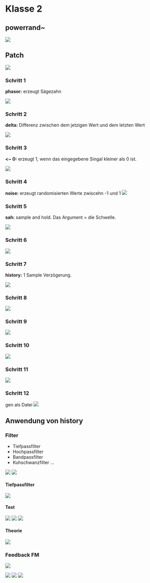 # Klasse 2

## powerrand~

![](Klasse2/png/exprand.png)

## Patch

![](Klasse2/png/exprand_gen.png)

### Schritt 1

**phasor:** erzeugt Sägezahn

![](Klasse2/png/step1.png)

### Schritt 2

**delta:** Differenz zwischen dem jetzigen Wert und dem letzten Wert

![](Klasse2/png/step2.png)

### Schritt 3
**<~ 0:** erzeugt 1, wenn das eingegebene Singal kleiner als 0 ist.


![](Klasse2/png/step3.png)

### Schritt 4
**noise:** erzeugt randomisierten Werte zwiscehn -1 und 1
![](Klasse2/png/step4.png)

### Schritt 5

**sah:** sample and hold. Das Argument = die Schwelle.

![](Klasse2/png/step5.png)


### Schritt 6

![](Klasse2/png/step6.png)

### Schritt 7
**history:** 1 Sample Verzögerung.

![](Klasse2/png/step7.png)

### Schritt 8

![](Klasse2/png/step8.png)


### Schritt 9

![](Klasse2/png/step9.png)


### Schritt 10

![](Klasse2/png/step10.png)

### Schritt 11

![](Klasse2/png/step11.png)

### Schritt 12

gen als Datei
![](Klasse2/png/step12.png)

## Anwendung von history

### Filter

- Tiefpassfilter
- Hochpassfilter
- Bandpassfilter
- Kuhschwanzfilter 
...

![](Klasse2/png/onepole.png)
![](Klasse2/png/feedback.png)

#### Tiefpassfilter
![](Klasse2/png/lowpass.png)

#### Test
![](Klasse2/png/high.png)
![](Klasse2/png/mid.png)
![](Klasse2/png/low.png)

#### Theorie
![](Klasse2/png/theorie.png)

### Feedback FM

![](Klasse2/png/sine.png)

![](Klasse2/png/FeedbackFM.png)
![](Klasse2/png/Feedbackpatch.png)
![](Klasse2/png/plot.png)

